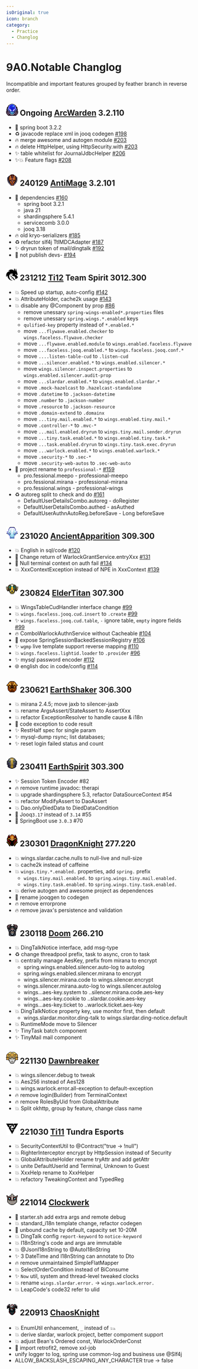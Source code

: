 ```yaml
---
isOriginal: true
icon: branch
category:
  - Practice
  - Changlog
---
```


# 9A0.Notable Changlog

Incompatible and important features grouped by feather branch in reverse order.

[ArcWarden]: https://github.com/trydofor/professional-wings/tree/3.2.110
[AntiMage]: https://github.com/trydofor/professional-wings/tree/3.2.101
[Ti12]: https://github.com/trydofor/professional-wings/tree/c272b418391197f09eb5e215e8a7735d645f3dc3
[AncientApparition]: https://github.com/trydofor/professional-wings/tree/1b22fd7f02793673ef27187fdd7ca8f02671c4dd
[ElderTitan]: https://github.com/trydofor/professional-wings/tree/262d8f2423fc4e3b11df1fb6a633e6864624d9ed
[EarthShaker]: https://github.com/trydofor/professional-wings/tree/62d19e764b467e98056fc6409894c57f32f62bc6
[EarthSpirit]: https://github.com/trydofor/professional-wings/tree/11fac72e6e7376d95de7444cfb472f48e14d6643
[DragonKnight]: https://github.com/trydofor/professional-wings/tree/337162eb619aa57112c73c08c5ef1386d64e4d2b
[Doom]: https://github.com/trydofor/professional-wings/tree/2ed42921c0a460f5caf6144378ff1c927cc8d093
[Dawnbreaker]: https://github.com/trydofor/professional-wings/tree/7a681ea30f77399bfc8461b4d1249b45eea6e8e8
[Ti11]: https://github.com/trydofor/professional-wings/tree/760f545810420084733f7d8aa9390fdbb6b71246
[Clockwerk]: https://github.com/trydofor/professional-wings/tree/4ff27bf31299303956b5e63999a3183d2c474d36
[ChaosKnight]: https://github.com/trydofor/professional-wings/tree/731a61c9aea5f5c7bbc6a0ce69f379f14b85a0c9

## ![Arc Warden](/arcwarden_minimap_icon.png) Ongoing [ArcWarden] 3.2.110

* 📌 spring boot 3.2.2
* ♻️ javacode replace xml in jooq codegen [#198](https://github.com/trydofor/professional-wings/issues/198)
* 🔥 merge awesome and autogen module [#203](https://github.com/trydofor/professional-wings/issues/203)
* 🔥 delete HttpHelper, using HttpSecurity.with [#203](https://github.com/trydofor/professional-wings/issues/184)
* ✨ table whitelist for JournalJdbcHelper [#206](https://github.com/trydofor/professional-wings/issues/206)
* ✨💥 Feature flags [#208](https://github.com/trydofor/professional-wings/issues/208)

## ![Anti-Mage](/antimage_minimap_icon.png) 240129 [AntiMage] 3.2.101

* 📌 dependencies [#160](https://github.com/trydofor/professional-wings/issues/160)
  - spring boot 3.2.1
  - java 21
  - shardingsphere 5.4.1
  - servicecomb 3.0.0
  - jooq 3.18
* 🔥 old kryo-serializers [#185](https://github.com/trydofor/professional-wings/issues/185)
* ♻️ refactor slf4j TtlMDCAdapter [#187](https://github.com/trydofor/professional-wings/issues/187)
* ✨ dryrun token of mail/dingtalk [#192](https://github.com/trydofor/professional-wings/issues/192)
* 🎂 not publish devs- [#194](https://github.com/trydofor/professional-wings/issues/194)

## ![Ti12](/team_spirit.png) 231212 [Ti12] Team Spirit 3012.300

* 💥 Speed up startup, auto-config [#142](https://github.com/trydofor/professional-wings/issues/142)
* 💥 AttributeHolder, cache2k usage [#143](https://github.com/trydofor/professional-wings/issues/143)
* 💥 disable any @Component by prop [#86](https://github.com/trydofor/professional-wings/issues/86)
  - remove unessary `spring-wings-enabled*.properties` files
  - remove unessary `spring.wings.*.enabled` keys
  - `qulified-key` property instead of `*.enabled.*`
  - move `...flywave.enabled.checker` to `wings.faceless.flywave.checker`
  - move `...flywave.enabled.module` to `wings.enabled.faceless.flywave`
  - move `...faceless.jooq.enabled.*` to `wings.faceless.jooq.conf.*`
  - move `....listen-table-cud` to `.listen-cud`
  - move `...silencer.enabled.*` to `wings.enabled.silencer.*`
  - move `wings.silencer.inspect.properties` to `wings.enabled.silencer.audit-prop`
  - move `...slardar.enabled.*` to `wings.enabled.slardar.*`
  - move `.mock-hazelcast` to `.hazelcast-standalone`
  - move `.datetime` to `.jackson-datetime`
  - move `.number` to `.jackson-number`
  - move `.resource` to `.jackson-resource`
  - move `.domain-extend` to `.domainx`
  - move `...tiny.mail.enabled.*` to `wings.enabled.tiny.mail.*`
  - move `.controller-*` to `.mvc-*`
  - move `...mail.enabled.dryrun` to `wings.tiny.mail.sender.dryrun`
  - move `...tiny.task.enabled.*` to `wings.enabled.tiny.task.*`
  - move `...task.enabled.dryrun` to `wings.tiny.task.exec.dryrun`
  - move `...warlock.enabled.*` to `wings.enabled.warlock.*`
  - move `.security-*` to `.sec-*`
  - move `.security-web-autos` to `.sec-web-auto`
* 🚚 project rename to `professional-*` [#159](https://github.com/trydofor/professional-wings/issues/159)
  - pro.fessional.meepo - professional-meepo
  - pro.fessional.mirana - professional-mirana
  - pro.fessional.wings - professional-wings
* ♻️ autoreg split to check and do [#161](https://github.com/trydofor/professional-wings/issues/161)
  - DefaultUserDetailsCombo.autoreg - doRegister
  - DefaultUserDetailsCombo.authed - asAuthed
  - DefaultUserAuthnAutoReg.beforeSave - Long beforeSave

## ![Ancient Apparition](/ancientapparition_minimap_icon.png) 231020 [AncientApparition] 309.300

* 💥 English in sql/code [#120](https://github.com/trydofor/professional-wings/issues/120)
* 🐛 Change return of WarlockGrantService.entryXxx [#131](https://github.com/trydofor/professional-wings/issues/131)
* 🐛 Null terminal context on auth fail [#134](https://github.com/trydofor/professional-wings/issues/134)
* 💥 XxxContextException instead of NPE in XxxContext [#139](https://github.com/trydofor/professional-wings/issues/139)

## ![Elder Titan](/eldertitan_minimap_icon.png) 230824 [ElderTitan] 307.300

* 💥 WingsTableCudHandler interface change [#99](https://github.com/trydofor/professional-wings/issues/99)
* 💥 `wings.faceless.jooq.cud.insert` to `.create` [#99](https://github.com/trydofor/professional-wings/issues/99)
* ✨ `wings.faceless.jooq.cud.table`, `-` ignore table, `empty` ingore fields [#99](https://github.com/trydofor/professional-wings/issues/99)
* 🔥 ComboWarlockAuthnService without Cacheable [#104](https://github.com/trydofor/professional-wings/issues/104)
* 🐛 expose SpringSessionBackedSessionRegistry [#106](https://github.com/trydofor/professional-wings/issues/106)
* ✨ `wgmp` live template support reverse mapping [#110](https://github.com/trydofor/professional-wings/issues/110)
* 💥 `wings.faceless.lightid.loader` to `.provider` [#96](https://github.com/trydofor/professional-wings/issues/96)
* ✨ mysql password encoder [#112](https://github.com/trydofor/professional-wings/issues/112)
* 🌐 english doc in code/config [#114](https://github.com/trydofor/professional-wings/issues/114)

## ![Earthshaker](/earthshaker_minimap_icon.png) 230621 [EarthShaker] 306.300

* 💥 mirana 2.4.5; move jaxb to silencer-jaxb
* 💥 rename ArgsAssert/StateAssert to AssertXxx
* 💥 refactor ExceptionResolver to handle cause & i18n
* 🐛 code exception to code result
* ✨ RestHalf spec for single param
* ✨ mysql-dump rsync; list databases;
* ✨ reset login failed status and count

## ![Earth Spirit](/earthspirit_minimap_icon.png) 230411 [EarthSpirit] 303.300

* ✨ Session Token Encoder #82
* 🔥 remove runtime javadoc: therapi
* 💥 upgrade shardingsphere 5.3, refactor DataSourceContext #54
* 💥 refactor ModifyAssert to DaoAssert
* 💥 Dao.onlyDiedData to DiedDataCondition
* 📌 Jooq`3.17` instead of `3.14` #55
* 📌 SpringBoot use `3.0.3` #70

## ![Dragon Knight](/dragonknight_minimap_icon.png) 230301 [DragonKnight] 277.220

* 💥 wings.slardar.cache.nulls to null-live and null-size
* 💥 cache2k instead of caffeine
* 💥 `wings.tiny.*.enabled.` properties, add `spring.` prefix
  - `wings.tiny.mail.enabled.` to `spring.wings.tiny.mail.enabled.`
  - `wings.tiny.task.enabled.` to `spring.wings.tiny.task.enabled.`
* 💥 derive autogen and awesome project as dependences
* 🚚 rename jooqgen to codegen
* 🔥 remove errorprone
* 🔥 remove javax's persistence and validation

## ![Doom](/doom_minimap_icon.png) 230118 [Doom] 266.210

* 💥 DingTalkNotice interface, add msg-type
* ♻️ change threadpool prefix, task to async, cron to task
* 💥 centrally manage AesKey, prefix from mirana to encrypt
  - spring.wings.enabled.silencer.auto-log to autolog
  - spring.wings.enabled.silencer.mirana to encrypt
  - wings.silencer.mirana.code to wings.silencer.encrypt
  - wings.silencer.mirana.auto-log to wings.silencer.autolog
  - wings...aes-key.system to ..silencer.mirana.code.aes-key
  - wings...aes-key.cookie to ..slardar.cookie.aes-key
  - wings...aes-key.ticket to ..warlock.ticket.aes-key
* 💥 DingTalkNotice property key, use monitor first, then default
  - wings.slardar.monitor.ding-talk to wings.slardar.ding-notice.default
* 💥 RuntimeMode move to Silencer
* ✨ TinyTask batch component
* ✨ TinyMail mail component

## ![Dawnbreaker](/dawnbreaker_minimap_icon.png) 221130 [Dawnbreaker]

* 💥 wings.silencer.debug to tweak
* 💥 Aes256 instead of Aes128
* 💥 wings.warlock.error.all-exception to default-exception
* 🔥 remove login(Builder) from TerminalContext
* 🔥 remove RolesByUid from GlobalAttribute
* 💥 Split okhttp, group by feature, change class name

## ![Ti11](/team_tundra.png) 221030 [Ti11] Tundra Esports

* 💥 SecurityContextUtil to @Contract("true -> !null")
* 💥 RighterInterceptor encrypt by HttpSession instead of Security
* 💥 GlobalAttributeHolder rename tryAttr and add getAttr
* 💥 unite DefaultUserId and Terminal, Unknown to Guest
* 💥 XxxHelp rename to XxxHelper
* 💥 refactory TweakingContext and TypedReg

## ![Clockwerk](/clockwerk_minimap_icon.png) 221014 [Clockwerk]

* 🚀 starter.sh add extra args and remote debug
* 💥 standard_i18n template change, refactor codegen
* 🔧 unbound cache by default, capacity set 10-20M
* 💥 DingTalk config `report-keyword` to `notice-keyword`
* 💥 I18nString's code and args are immutable
* 💥 @JsonI18nString to @AutoI18nString
* ✨ 3 DateTime and I18nString can annotate to Dto
* 🔥 remove unmaintained SimpleFlatMapper
* 💥 SelectOrderCondition instead of BiConsume
* ✨ `Now` util, system and thread-level tweaked clocks
* 💥 rename `wings.slardar.error.` → `wings.warlock.error.`
* 💥 LeapCode's code32 refer to ulid

## ![Chaos Knight](/chaosknight_minimap_icon.png) 220913 [ChaosKnight]

* 💥 EnumUtil enhancement, `_` instead of `𓃬`
* 💥 derive slardar, warlock project, better compoment support
* 💥 adjust Bean's Ordered const, WarlockOrderConst
* 📌 import retrofit2, remove xxl-job
* unify logger to log, spring use common-log and business use @Slf4j
* ALLOW_BACKSLASH_ESCAPING_ANY_CHARACTER true → false
